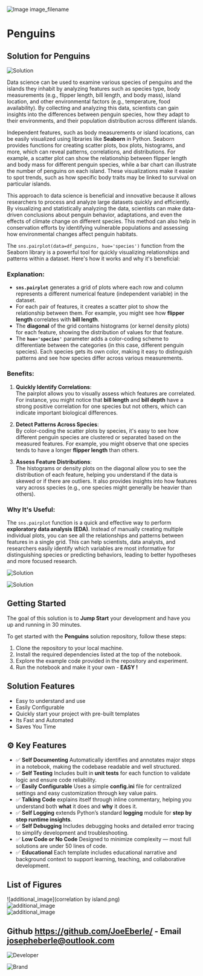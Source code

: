 ![Image image_filename](solution_sign.png)
    
# Penguins 

## Solution for Penguins

    
![Solution](code.png)

    


Data science can be used to examine various species of penguins and the islands they inhabit by analyzing features such as species type, body measurements (e.g., flipper length, bill length, and body mass), island location, and other environmental factors (e.g., temperature, food availability). By collecting and analyzing this data, scientists can gain insights into the differences between penguin species, how they adapt to their environments, and their population distribution across different islands.

Independent features, such as body measurements or island locations, can be easily visualized using libraries like **Seaborn** in Python. Seaborn provides functions for creating scatter plots, box plots, histograms, and more, which can reveal patterns, correlations, and distributions. For example, a scatter plot can show the relationship between flipper length and body mass for different penguin species, while a bar chart can illustrate the number of penguins on each island. These visualizations make it easier to spot trends, such as how specific body traits may be linked to survival on particular islands.

This approach to data science is beneficial and innovative because it allows researchers to process and analyze large datasets quickly and efficiently. By visualizing and statistically analyzing the data, scientists can make data-driven conclusions about penguin behavior, adaptations, and even the effects of climate change on different species. This method can also help in conservation efforts by identifying vulnerable populations and assessing how environmental changes affect penguin habitats.



The `sns.pairplot(data=df_penguins, hue='species')` function from the Seaborn library is a powerful tool for quickly visualizing relationships and patterns within a dataset. Here's how it works and why it's beneficial:

### Explanation:
- **`sns.pairplot`** generates a grid of plots where each row and column represents a different numerical feature (independent variable) in the dataset.
- For each pair of features, it creates a scatter plot to show the relationship between them. For example, you might see how **flipper length** correlates with **bill length**.
- The **diagonal** of the grid contains histograms (or kernel density plots) for each feature, showing the distribution of values for that feature.
- The **`hue='species'`** parameter adds a color-coding scheme to differentiate between the categories (in this case, different penguin species). Each species gets its own color, making it easy to distinguish patterns and see how species differ across various measurements.

### Benefits:
1. **Quickly Identify Correlations**:  
   The pairplot allows you to visually assess which features are correlated. For instance, you might notice that **bill length** and **bill depth** have a strong positive correlation for one species but not others, which can indicate important biological differences.
  
2. **Detect Patterns Across Species**:  
   By color-coding the scatter plots by species, it's easy to see how different penguin species are clustered or separated based on the measured features. For example, you might observe that one species tends to have a longer **flipper length** than others.

3. **Assess Feature Distributions**:  
   The histograms or density plots on the diagonal allow you to see the distribution of each feature, helping you understand if the data is skewed or if there are outliers. It also provides insights into how features vary across species (e.g., one species might generally be heavier than others).

### Why It's Useful:
The `sns.pairplot` function is a quick and effective way to perform **exploratory data analysis (EDA)**. Instead of manually creating multiple individual plots, you can see all the relationships and patterns between features in a single grid. This can help scientists, data analysts, and researchers easily identify which variables are most informative for distinguishing species or predicting behaviors, leading to better hypotheses and more focused research.


![Solution](code.png)

    
![Solution](code.png)

    
## Getting Started

The goal of this solution is to **Jump Start** your development and have you up and running in 30 minutes. 

To get started with the **Penguins** solution repository, follow these steps:
1. Clone the repository to your local machine.
2. Install the required dependencies listed at the top of the notebook.
3. Explore the example code provided in the repository and experiment.
4. Run the notebook and make it your own - **EASY !**
    
## Solution Features

- Easy to understand and use  
- Easily Configurable 
- Quickly start your project with pre-built templates
- Its Fast and Automated
- Saves You Time 



## ⚙️ Key Features

- ✅ **Self Documenting** Automatically identifies and annotates major steps in a notebook, making the codebase readable and well structured.
- ✅ **Self Testing** Includes built in **unit tests** for each function to validate logic and ensure code reliability.
- ✅ **Easily Configurable** Uses a simple **config.ini** file for centralized settings and easy customization through key value pairs.
- ✅ **Talking Code** explains itself through inline commentary, helping you understand both **what** it does and **why** it does it.
- ✅ **Self Logging** extends Python’s standard **logging** module for **step by step runtime insights**.
- ✅ **Self Debugging** Includes debugging hooks and detailed error tracing to simplify development and troubleshooting.
- ✅ **Low Code or  No Code** Designed to minimize complexity — most full solutions are under 50 lines of code.
- ✅ **Educational** Each template includes educational narrative and background context to support learning, teaching, and collaborative development.

    
## List of Figures
 ![additional_image](correlation by island.png)  <br>![additional_image](penguin.png)  <br>![additional_image](solution.png)  <br>
    

## Github https://github.com/JoeEberle/ - Email  josepheberle@outlook.com 
    
![Developer](developer.png)

![Brand](brand.png)
    